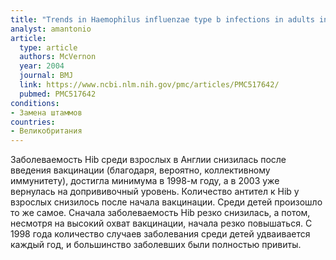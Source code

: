 ```yaml
---
title: "Trends in Haemophilus influenzae type b infections in adults in England and Wales: surveillance study"
analyst: amantonio
article:
  type: article
  authors: McVernon
  year: 2004
  journal: BMJ
  link: https://www.ncbi.nlm.nih.gov/pmc/articles/PMC517642/
  pubmed: PMC517642
conditions:
- Замена штаммов
countries:
- Великобритания
---
```


Заболеваемость Hib среди взрослых в Англии снизилась после введения вакцинации (благодаря, вероятно, коллективному иммунитету), достигла минимума в 1998-м году, а в 2003 уже вернулась на допрививочный уровень.
Количество антител к Hib у взрослых снизилось после начала вакцинации.
Среди детей произошло то же самое. Сначала заболеваемость Hib резко снизилась, а потом, несмотря на высокий охват вакцинации, начала резко повышаться.
С 1998 года количество случаев заболевания среди детей удваивается каждый год, и большинство заболевших были полностью привиты.
